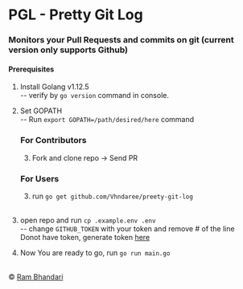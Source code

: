 # PGL - Pretty Git Log
### Monitors your Pull Requests and commits on git (current version only supports Github)

#### Prerequisites
1. Install Golang v1.12.5 <br/>
    -- verify by `go version` command in console.
2. Set GOPATH <br/>
    -- Run `export GOPATH=/path/desired/here` command 
    
    ### For Contributors
    3. Fork and clone repo -> Send PR

    ### For Users
    3. run `go get github.com/Vhndaree/preety-git-log` <br/><br/>
4. open repo and run `cp .example.env .env` <br/>
  -- change `GITHUB_TOKEN` with your token and remove # of the line<br/>
    Donot have token, generate token [here](https://github.com/settings/tokens/new?scopes=&description=pgl) 
5. Now You are ready to go, run `go run main.go` <br/> <br/>


&copy; [Ram Bhandari](https://github.com/Vhndaree )
